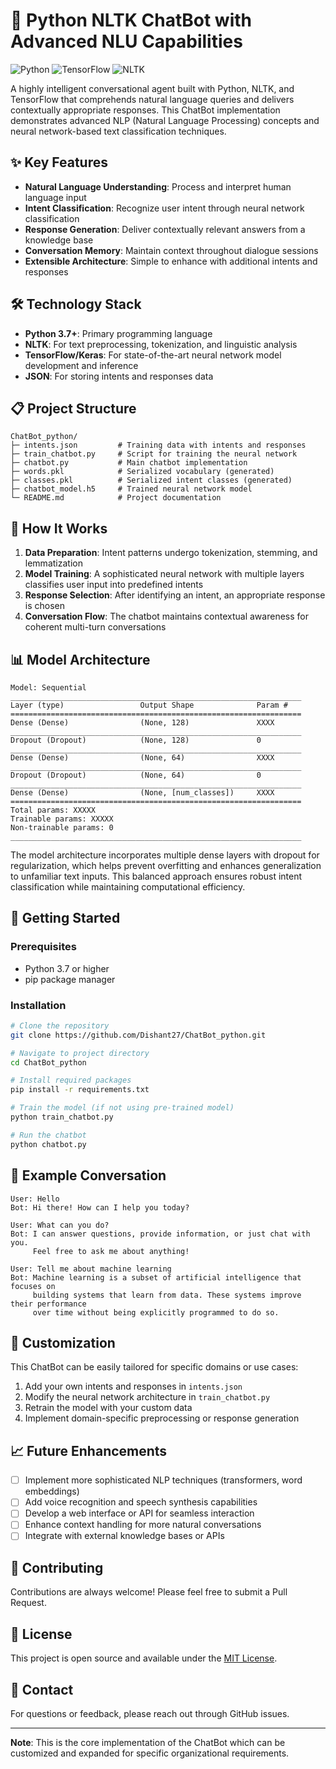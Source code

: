 # 🤖 Python NLTK ChatBot with Advanced NLU Capabilities

![Python](https://img.shields.io/badge/Python-3.7+-blue.svg?style=for-the-badge&logo=python&logoColor=white)
![TensorFlow](https://img.shields.io/badge/TensorFlow-2.0+-orange.svg?style=for-the-badge&logo=tensorflow&logoColor=white)
![NLTK](https://img.shields.io/badge/NLTK-3.5+-green.svg?style=for-the-badge&logo=nltk&logoColor=white)

A highly intelligent conversational agent built with Python, NLTK, and TensorFlow that comprehends natural language queries and delivers contextually appropriate responses. This ChatBot implementation demonstrates advanced NLP (Natural Language Processing) concepts and neural network-based text classification techniques.

## ✨ Key Features

- **Natural Language Understanding**: Process and interpret human language input
- **Intent Classification**: Recognize user intent through neural network classification
- **Response Generation**: Deliver contextually relevant answers from a knowledge base
- **Conversation Memory**: Maintain context throughout dialogue sessions
- **Extensible Architecture**: Simple to enhance with additional intents and responses

## 🛠️ Technology Stack

- **Python 3.7+**: Primary programming language
- **NLTK**: For text preprocessing, tokenization, and linguistic analysis
- **TensorFlow/Keras**: For state-of-the-art neural network model development and inference
- **JSON**: For storing intents and responses data

## 📋 Project Structure

```
ChatBot_python/
├─ intents.json         # Training data with intents and responses
├─ train_chatbot.py     # Script for training the neural network
├─ chatbot.py           # Main chatbot implementation
├─ words.pkl            # Serialized vocabulary (generated)
├─ classes.pkl          # Serialized intent classes (generated)
├─ chatbot_model.h5     # Trained neural network model
└─ README.md            # Project documentation
```

## 🧠 How It Works

1. **Data Preparation**: Intent patterns undergo tokenization, stemming, and lemmatization
2. **Model Training**: A sophisticated neural network with multiple layers classifies user input into predefined intents
3. **Response Selection**: After identifying an intent, an appropriate response is chosen
4. **Conversation Flow**: The chatbot maintains contextual awareness for coherent multi-turn conversations

## 📊 Model Architecture

```
Model: Sequential
_________________________________________________________________
Layer (type)                 Output Shape              Param #   
=================================================================
Dense (Dense)                (None, 128)               XXXX      
_________________________________________________________________
Dropout (Dropout)            (None, 128)               0         
_________________________________________________________________
Dense (Dense)                (None, 64)                XXXX      
_________________________________________________________________
Dropout (Dropout)            (None, 64)                0         
_________________________________________________________________
Dense (Dense)                (None, [num_classes])     XXXX      
=================================================================
Total params: XXXXX
Trainable params: XXXXX
Non-trainable params: 0
_________________________________________________________________
```

The model architecture incorporates multiple dense layers with dropout for regularization, which helps prevent overfitting and enhances generalization to unfamiliar text inputs. This balanced approach ensures robust intent classification while maintaining computational efficiency.

## 🚀 Getting Started

### Prerequisites
- Python 3.7 or higher
- pip package manager

### Installation

```bash
# Clone the repository
git clone https://github.com/Dishant27/ChatBot_python.git

# Navigate to project directory
cd ChatBot_python

# Install required packages
pip install -r requirements.txt

# Train the model (if not using pre-trained model)
python train_chatbot.py

# Run the chatbot
python chatbot.py
```

## 💬 Example Conversation

```
User: Hello
Bot: Hi there! How can I help you today?

User: What can you do?
Bot: I can answer questions, provide information, or just chat with you. 
     Feel free to ask me about anything!

User: Tell me about machine learning
Bot: Machine learning is a subset of artificial intelligence that focuses on 
     building systems that learn from data. These systems improve their performance
     over time without being explicitly programmed to do so.
```

## 🔧 Customization

This ChatBot can be easily tailored for specific domains or use cases:

1. Add your own intents and responses in `intents.json`
2. Modify the neural network architecture in `train_chatbot.py`
3. Retrain the model with your custom data
4. Implement domain-specific preprocessing or response generation

## 📈 Future Enhancements

- [ ] Implement more sophisticated NLP techniques (transformers, word embeddings)
- [ ] Add voice recognition and speech synthesis capabilities
- [ ] Develop a web interface or API for seamless interaction
- [ ] Enhance context handling for more natural conversations
- [ ] Integrate with external knowledge bases or APIs

## 🤝 Contributing

Contributions are always welcome! Please feel free to submit a Pull Request.

## 📄 License

This project is open source and available under the [MIT License](LICENSE).

## 📧 Contact

For questions or feedback, please reach out through GitHub issues.

---

**Note**: This is the core implementation of the ChatBot which can be customized and expanded for specific organizational requirements.